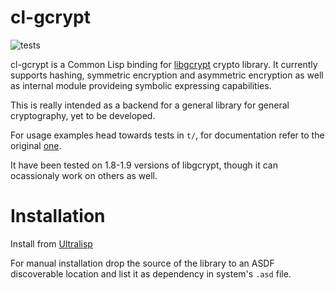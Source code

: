 # cl-gcrypt

![tests](https://github.com/gorozhin/cl-gcrypt/actions/workflows/tests.yml/badge.svg)

cl-gcrypt is a Common Lisp binding for [libgcrypt](https://gnupg.org/related_software/libgcrypt/ "libgcrypt") crypto library. It currently supports hashing, symmetric encryption and asymmetric encryption as well as internal module provideing symbolic expressing capabilities.

This is really intended as a backend for a general library for general cryptography, yet to be developed.

For usage examples head towards tests in `t/`, for documentation refer to the original [one](https://gnupg.org/documentation/manuals/gcrypt/ "one").

It have been tested on 1.8-1.9 versions of libgcrypt, though it can ocassionaly work on others as well.

# Installation
Install from [Ultralisp](https://ultralisp.org/projects/gorozhin/cl-gcrypt "Ultralisp")

For manual installation drop the source of the library to an ASDF discoverable location and list it as dependency in system's `.asd` file.
